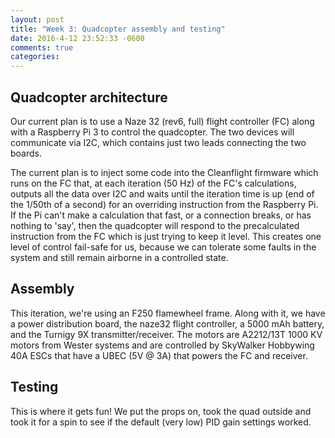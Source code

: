 ```yaml
---
layout: post
title: "Week 3: Quadcopter assembly and testing"
date: 2016-4-12 23:52:33 -0600
comments: true
categories: 
---
```


## Quadcopter architecture

Our current plan is to use a Naze 32 (rev6, full) flight controller (FC) along with a Raspberry Pi 3 to control the quadcopter. The two devices will communicate via I2C, which contains just two leads connecting the two boards.

The current plan is to inject some code into the Cleanflight firmware which runs on the FC that, at each iteration (50 Hz) of the FC's calculations, outputs all the data over I2C and waits until the iteration time is up (end of the 1/50th of a second) for an overriding instruction from the Raspberry Pi. If the Pi can't make a calculation that fast, or a connection breaks, or has nothing to 'say', then the quadcopter will respond to the precalculated instruction from the FC which is just trying to keep it level. This creates one level of control fail-safe for us, because we can tolerate some faults in the system and still remain airborne in a controlled state.

## Assembly

This iteration, we're using an F250 flamewheel frame. Along with it, we have a power distribution board, the naze32 flight controller, a 5000 mAh battery, and the Turnigy 9X transmitter/receiver. The motors are A2212/13T 1000 KV motors from Wester systems and are controlled by SkyWalker Hobbywing 40A ESCs that have a UBEC (5V @ 3A) that powers the FC and receiver.


## Testing

This is where it gets fun! We put the props on, took the quad outside and took it for a spin to see if the default (very low) PID gain settings worked.
